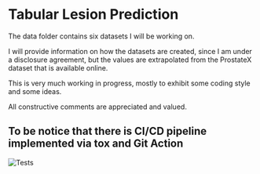# Tabular Lesion Prediction

The data folder contains six datasets I will be working on.

I will provide information on how the datasets are created, since I am under a disclosure agreement,
but the values are extrapolated from the ProstateX dataset that is available online.

This is very much working in progress, mostly to exhibit some coding style and some ideas.

All constructive comments are appreciated and valued.

## To be notice that there is CI/CD pipeline implemented via tox and Git Action

![Tests](https://github.com/fabiogeraci/tabular_lesion/actions/workflows/tests.yml/badge.svg)